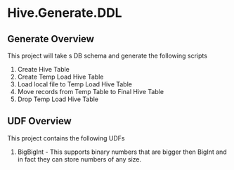 # Hive.Generate.DDL
## Generate Overview
This project will take s DB schema and generate the following scripts

1. Create Hive Table
2. Create Temp Load Hive Table
3. Load local file to Temp Load Hive Table
4. Move records from Temp Table to Final Hive Table
5. Drop Temp Load Hive Table

## UDF Overview
This project contains the following UDFs

1. BigBigInt - This supports binary numbers that are bigger then BigInt and in fact they can store numbers of any size.
